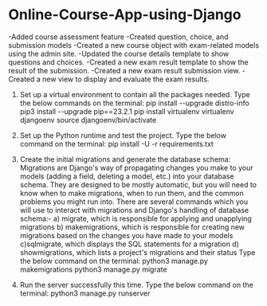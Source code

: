 # Online-Course-App-using-Django

-Added course assessment feature
-Created question, choice, and submission models
-Created a new course object with exam-related models using the admin site.
-Updated the course details template to show questions and choices.
-Created a new exam result template to show the result of the submission.
-Created a new exam result submission view.
-Created a new view to display and evaluate the exam results.


1. Set up a virtual environment to contain all the packages needed.
Type the below commands on the terminal:
pip install --upgrade distro-info
pip3 install --upgrade pip==23.2.1
pip install virtualenv
virtualenv djangoenv
source djangoenv/bin/activate


2. Set up the Python runtime and test the project.
Type the below command on the terminal:
pip install -U -r requirements.txt

 
3. Create the initial migrations and generate the database schema:
Migrations are Django's way of propagating changes you make to your models (adding a field, deleting a model, etc.) into your database schema. They are designed to be mostly automatic, but you will need to know when to make migrations, when to run them, and the common problems you might run into. There are several commands which you will use to interact with migrations and Django's handling of database schema:-
a) migrate, which is responsible for applying and unapplying migrations
b) makemigrations, which is responsible for creating new migrations based on the changes you have made to your models
c)sqlmigrate, which displays the SQL statements for a migration
d) showmigrations, which lists a project's migrations and their status
Type the below command on the terminal:
python3 manage.py makemigrations
python3 manage.py migrate


4. Run the server successfully this time.
Type the below command on the terminal:
python3 manage.py runserver
 
